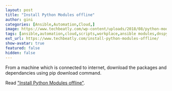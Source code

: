 ```yaml
---
layout: post
title: "Install Python Modules offline"
author: gini
categories: [Ansible,Automation,Cloud,]
image: https://www.techbeatly.com/wp-content/uploads/2018/08/python-module-offline-techbeatly-1024x576.png
tags: [ansible,automation,cloud,scripts,workplace,ansible modules,dnspython,how to install ansible module,how to install python module,python,]
ext_url: https://www.techbeatly.com/install-python-modules-offline/
show-avatar: true
featured: false
hidden: false
---
```


From a machine which is connected to internet, download the packages and dependancies using pip download command. 

Read ["Install Python Modules offline"](https://www.techbeatly.com/install-python-modules-offline/).